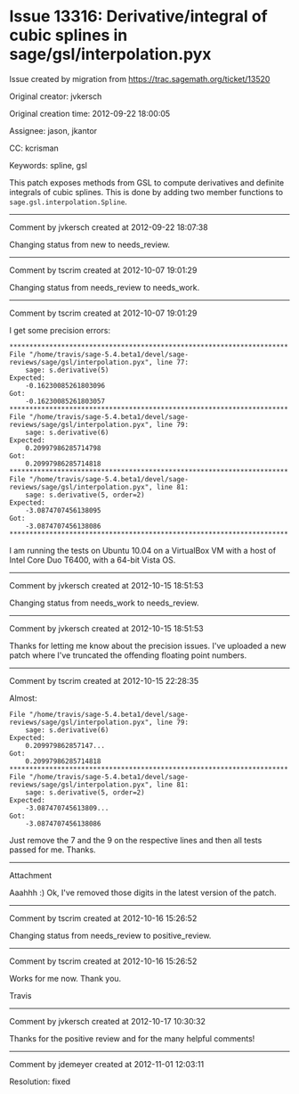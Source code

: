 # Issue 13316: Derivative/integral of cubic splines in sage/gsl/interpolation.pyx

Issue created by migration from https://trac.sagemath.org/ticket/13520

Original creator: jvkersch

Original creation time: 2012-09-22 18:00:05

Assignee: jason, jkantor

CC:  kcrisman

Keywords: spline, gsl

This patch exposes methods from GSL to compute derivatives and definite integrals of cubic splines. This is done by adding two member functions to ```sage.gsl.interpolation.Spline```.


---

Comment by jvkersch created at 2012-09-22 18:07:38

Changing status from new to needs_review.


---

Comment by tscrim created at 2012-10-07 19:01:29

Changing status from needs_review to needs_work.


---

Comment by tscrim created at 2012-10-07 19:01:29

I get some precision errors:

```
**********************************************************************
File "/home/travis/sage-5.4.beta1/devel/sage-reviews/sage/gsl/interpolation.pyx", line 77:
    sage: s.derivative(5)
Expected:
    -0.16230085261803096
Got:
    -0.16230085261803057
**********************************************************************
File "/home/travis/sage-5.4.beta1/devel/sage-reviews/sage/gsl/interpolation.pyx", line 79:
    sage: s.derivative(6)
Expected:
    0.20997986285714798
Got:
    0.20997986285714818
**********************************************************************
File "/home/travis/sage-5.4.beta1/devel/sage-reviews/sage/gsl/interpolation.pyx", line 81:
    sage: s.derivative(5, order=2)
Expected:
    -3.0874707456138095
Got:
    -3.0874707456138086
**********************************************************************
```

I am running the tests on Ubuntu 10.04 on a VirtualBox VM with a host of Intel Core Duo T6400, with a 64-bit Vista OS.


---

Comment by jvkersch created at 2012-10-15 18:51:53

Changing status from needs_work to needs_review.


---

Comment by jvkersch created at 2012-10-15 18:51:53

Thanks for letting me know about the precision issues. I've uploaded a new patch where I've truncated the offending floating point numbers.


---

Comment by tscrim created at 2012-10-15 22:28:35

Almost:

```
File "/home/travis/sage-5.4.beta1/devel/sage-reviews/sage/gsl/interpolation.pyx", line 79:
    sage: s.derivative(6)
Expected:
    0.209979862857147...
Got:
    0.20997986285714818
**********************************************************************
File "/home/travis/sage-5.4.beta1/devel/sage-reviews/sage/gsl/interpolation.pyx", line 81:
    sage: s.derivative(5, order=2)
Expected:
    -3.087470745613809...
Got:
    -3.0874707456138086
```

Just remove the 7 and the 9 on the respective lines and then all tests passed for me. Thanks.


---

Attachment

Aaahhh :) Ok, I've removed those digits in the latest version of the patch.


---

Comment by tscrim created at 2012-10-16 15:26:52

Changing status from needs_review to positive_review.


---

Comment by tscrim created at 2012-10-16 15:26:52

Works for me now. Thank you.

Travis


---

Comment by jvkersch created at 2012-10-17 10:30:32

Thanks for the positive review and for the many helpful comments!


---

Comment by jdemeyer created at 2012-11-01 12:03:11

Resolution: fixed
